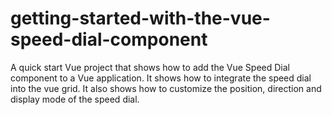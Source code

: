 # getting-started-with-the-vue-speed-dial-component
A quick start Vue project that shows how to add the Vue Speed Dial component to a Vue application. It shows how to integrate the speed dial into the vue grid. It also shows how to customize the position, direction and display mode of the speed dial.
